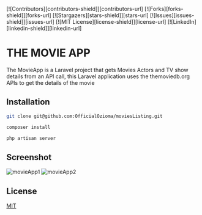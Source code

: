 [![Contributors][contributors-shield]][contributors-url]
[![Forks][forks-shield]][forks-url]
[![Stargazers][stars-shield]][stars-url]
[![Issues][issues-shield]][issues-url]
[![MIT License][license-shield]][license-url]
[![LinkedIn][linkedin-shield]][linkedin-url]

# THE MOVIE APP

The MovieApp is a Laravel project that gets Movies Actors and TV show details from an API call, this Laravel application uses the themoviedb.org APIs to get the details of the movie

## Installation

```bash
git clone git@github.com:OfficialOzioma/moviesListing.git
```

```bash
composer install
```

```bash
php artisan server
```

## Screenshot

![movieApp1](https://user-images.githubusercontent.com/28990981/144425069-dfc85bda-50b7-4feb-89dd-fb3e65555afe.png)
![movieApp2](https://user-images.githubusercontent.com/28990981/144425249-9af7cc54-d109-4bff-8f8f-68c7172c08aa.png)

## License

[MIT](https://choosealicense.com/licenses/mit/)
